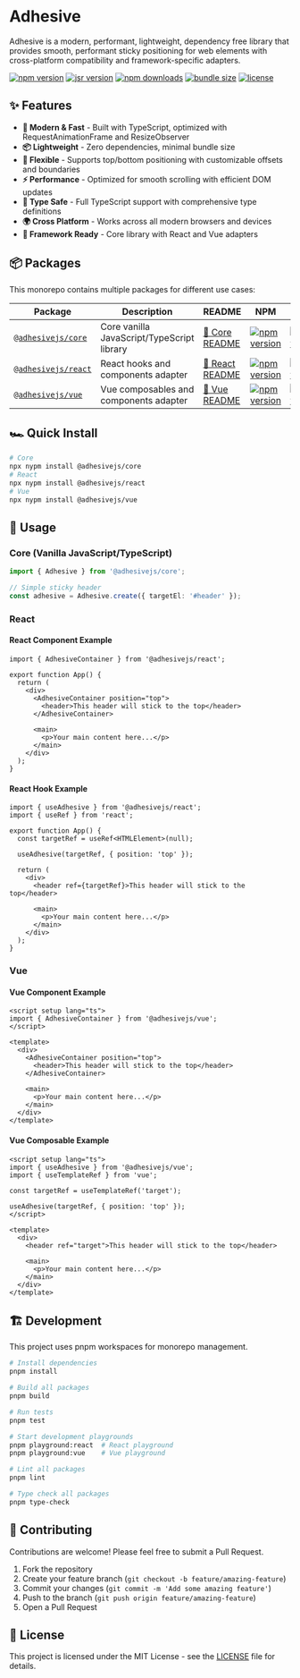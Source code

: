 # Adhesive

Adhesive is a modern, performant, lightweight, dependency free library that provides smooth, performant sticky positioning for web elements with cross-platform compatibility and framework-specific adapters.

[![npm version](https://img.shields.io/npm/v/@adhesivejs/core?color=4c207d)](https://npmjs.com/package/@adhesivejs/core)
[![jsr version](https://img.shields.io/jsr/v/@adhesivejs/core?color=4c207d)](https://jsr.io/@adhesivejs/core)
[![npm downloads](https://img.shields.io/npm/dm/@adhesivejs/core?color=4c207d)](https://npm.chart.dev/@adhesivejs/core)
[![bundle size](https://img.shields.io/bundlephobia/minzip/@adhesivejs/core?color=4c207d)](https://bundlephobia.com/package/@adhesivejs/core)
[![license](https://img.shields.io/github/license/adhesivejs/adhesive?color=4c207d)](https://github.com/adhesivejs/adhesive/blob/main/LICENSE)

## ✨ Features

- **🚀 Modern & Fast** - Built with TypeScript, optimized with RequestAnimationFrame and ResizeObserver
- **📦 Lightweight** - Zero dependencies, minimal bundle size
- **🔧 Flexible** - Supports top/bottom positioning with customizable offsets and boundaries
- **⚡ Performance** - Optimized for smooth scrolling with efficient DOM updates
- **🎯 Type Safe** - Full TypeScript support with comprehensive type definitions
- **🌍 Cross Platform** - Works across all modern browsers and devices
- **🎨 Framework Ready** - Core library with React and Vue adapters

## 📦 Packages

This monorepo contains multiple packages for different use cases:

| Package | Description | README | NPM | JSR
|---------|-------------|---------|-----|-----
| [`@adhesivejs/core`](./packages/core) | Core vanilla JavaScript/TypeScript library | [📖 Core README](./packages/core/README.md) | [![npm version](https://img.shields.io/npm/v/@adhesivejs/core?color=4c207d)](https://npmjs.com/package/@adhesivejs/core) | [![jsr version](https://img.shields.io/jsr/v/@adhesivejs/core?color=4c207d)](https://jsr.io/@adhesivejs/core)
| [`@adhesivejs/react`](./packages/react) | React hooks and components adapter | [📖 React README](./packages/react/README.md) | [![npm version](https://img.shields.io/npm/v/@adhesivejs/react?color=4c207d)](https://npmjs.com/package/@adhesivejs/react) | [![jsr version](https://img.shields.io/jsr/v/@adhesivejs/react?color=4c207d)](https://jsr.io/@adhesivejs/react)
| [`@adhesivejs/vue`](./packages/vue) | Vue composables and components adapter | [📖 Vue README](./packages/vue/README.md) | [![npm version](https://img.shields.io/npm/v/@adhesivejs/vue?color=4c207d)](https://npmjs.com/package/@adhesivejs/vue) | [![jsr version](https://img.shields.io/jsr/v/@adhesivejs/vue?color=4c207d)](https://jsr.io/@adhesivejs/vue)

## 🏎️ Quick Install

```sh
# Core
npx nypm install @adhesivejs/core
# React
npx nypm install @adhesivejs/react
# Vue
npx nypm install @adhesivejs/vue
```

## 🎨 Usage

### Core (Vanilla JavaScript/TypeScript)

```ts
import { Adhesive } from '@adhesivejs/core';

// Simple sticky header
const adhesive = Adhesive.create({ targetEl: '#header' });
```

### React

#### React Component Example

```tsx
import { AdhesiveContainer } from '@adhesivejs/react';

export function App() {
  return (
    <div>
      <AdhesiveContainer position="top">
        <header>This header will stick to the top</header>
      </AdhesiveContainer>

      <main>
        <p>Your main content here...</p>
      </main>
    </div>
  );
}
```

#### React Hook Example

```tsx
import { useAdhesive } from '@adhesivejs/react';
import { useRef } from 'react';

export function App() {
  const targetRef = useRef<HTMLElement>(null);

  useAdhesive(targetRef, { position: 'top' });

  return (
    <div>
      <header ref={targetRef}>This header will stick to the top</header>

      <main>
        <p>Your main content here...</p>
      </main>
    </div>
  );
}
```

### Vue

#### Vue Component Example

```vue
<script setup lang="ts">
import { AdhesiveContainer } from '@adhesivejs/vue';
</script>

<template>
  <div>
    <AdhesiveContainer position="top">
      <header>This header will stick to the top</header>
    </AdhesiveContainer>

    <main>
      <p>Your main content here...</p>
    </main>
  </div>
</template>
```

#### Vue Composable Example

```vue
<script setup lang="ts">
import { useAdhesive } from '@adhesivejs/vue';
import { useTemplateRef } from 'vue';

const targetRef = useTemplateRef('target');

useAdhesive(targetRef, { position: 'top' });
</script>

<template>
  <div>
    <header ref="target">This header will stick to the top</header>

    <main>
      <p>Your main content here...</p>
    </main>
  </div>
</template>
```

## 🏗️ Development

This project uses pnpm workspaces for monorepo management.

```sh
# Install dependencies
pnpm install

# Build all packages
pnpm build

# Run tests
pnpm test

# Start development playgrounds
pnpm playground:react  # React playground
pnpm playground:vue    # Vue playground

# Lint all packages
pnpm lint

# Type check all packages
pnpm type-check
```

## 🤝 Contributing

Contributions are welcome! Please feel free to submit a Pull Request.

1. Fork the repository
2. Create your feature branch (`git checkout -b feature/amazing-feature`)
3. Commit your changes (`git commit -m 'Add some amazing feature'`)
4. Push to the branch (`git push origin feature/amazing-feature`)
5. Open a Pull Request

## 📄 License

This project is licensed under the MIT License - see the [LICENSE](./LICENSE) file for details.
